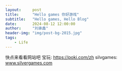 ```yaml
---
layout:     post
title:      "Hello games 你好游戏"
subtitle:   "Hello games, Hello Blog"
date:       2024-08-12 12:00:00
author:     "刘承鑫"
header-img: "img/post-bg-2015.jpg"
tags:
    - Life
---
```

快点来看看网站吧
宝玩:
https://poki.com/zh
silvgames:
www.silvergames.com
